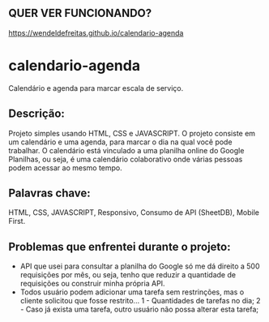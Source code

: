 ## QUER VER FUNCIONANDO?
https://wendeldefreitas.github.io/calendario-agenda
# calendario-agenda
Calendário e agenda para marcar escala de serviço.
## Descrição:
Projeto simples usando HTML, CSS e JAVASCRIPT.
O projeto consiste em um calendário e uma agenda, para marcar o dia na qual você pode trabalhar.
O calendário está vinculado a uma planilha online do Google Planilhas, ou seja, é uma calendário colaborativo onde várias pessoas podem acessar ao mesmo tempo.
## Palavras chave:
HTML, CSS, JAVASCRIPT, Responsivo, Consumo de API (SheetDB), Mobile First.

## Problemas que enfrentei durante o projeto:
- API que usei para consultar a planilha do Google só me dá direito a 500 requisições por mês, ou seja, tenho que reduzir a quantidade de requisições ou construir minha própria API.
- Todos usuário podem adicionar uma tarefa sem restrinções, mas o cliente solicitou que fosse restrito... 
  1 - Quantidades de tarefas no dia;
  2 - Caso já exista uma tarefa, outro usuário não possa alterar esta tarefa;